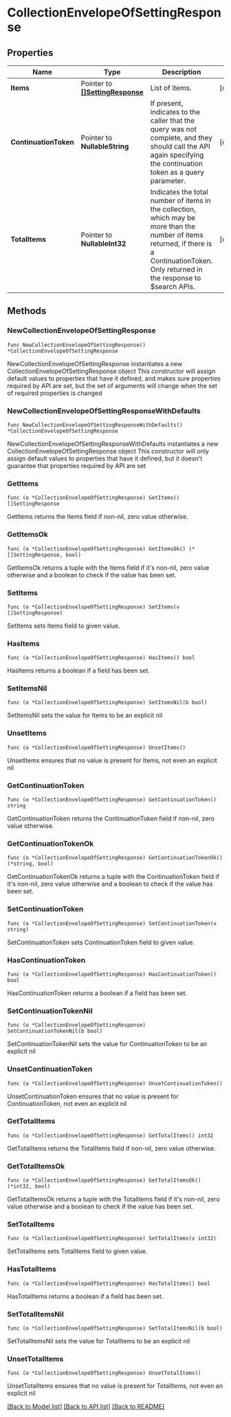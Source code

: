 # CollectionEnvelopeOfSettingResponse

## Properties

Name | Type | Description | Notes
------------ | ------------- | ------------- | -------------
**Items** | Pointer to [**[]SettingResponse**](SettingResponse.md) | List of items. | [optional] 
**ContinuationToken** | Pointer to **NullableString** | If present, indicates to the caller that the query was not complete, and they should call the API again specifying the continuation token as a query parameter. | [optional] 
**TotalItems** | Pointer to **NullableInt32** | Indicates the total number of items in the collection, which may be more than the number of items returned, if there is a ContinuationToken. Only returned in the response to $search APIs. | [optional] 

## Methods

### NewCollectionEnvelopeOfSettingResponse

`func NewCollectionEnvelopeOfSettingResponse() *CollectionEnvelopeOfSettingResponse`

NewCollectionEnvelopeOfSettingResponse instantiates a new CollectionEnvelopeOfSettingResponse object
This constructor will assign default values to properties that have it defined,
and makes sure properties required by API are set, but the set of arguments
will change when the set of required properties is changed

### NewCollectionEnvelopeOfSettingResponseWithDefaults

`func NewCollectionEnvelopeOfSettingResponseWithDefaults() *CollectionEnvelopeOfSettingResponse`

NewCollectionEnvelopeOfSettingResponseWithDefaults instantiates a new CollectionEnvelopeOfSettingResponse object
This constructor will only assign default values to properties that have it defined,
but it doesn't guarantee that properties required by API are set

### GetItems

`func (o *CollectionEnvelopeOfSettingResponse) GetItems() []SettingResponse`

GetItems returns the Items field if non-nil, zero value otherwise.

### GetItemsOk

`func (o *CollectionEnvelopeOfSettingResponse) GetItemsOk() (*[]SettingResponse, bool)`

GetItemsOk returns a tuple with the Items field if it's non-nil, zero value otherwise
and a boolean to check if the value has been set.

### SetItems

`func (o *CollectionEnvelopeOfSettingResponse) SetItems(v []SettingResponse)`

SetItems sets Items field to given value.

### HasItems

`func (o *CollectionEnvelopeOfSettingResponse) HasItems() bool`

HasItems returns a boolean if a field has been set.

### SetItemsNil

`func (o *CollectionEnvelopeOfSettingResponse) SetItemsNil(b bool)`

 SetItemsNil sets the value for Items to be an explicit nil

### UnsetItems
`func (o *CollectionEnvelopeOfSettingResponse) UnsetItems()`

UnsetItems ensures that no value is present for Items, not even an explicit nil
### GetContinuationToken

`func (o *CollectionEnvelopeOfSettingResponse) GetContinuationToken() string`

GetContinuationToken returns the ContinuationToken field if non-nil, zero value otherwise.

### GetContinuationTokenOk

`func (o *CollectionEnvelopeOfSettingResponse) GetContinuationTokenOk() (*string, bool)`

GetContinuationTokenOk returns a tuple with the ContinuationToken field if it's non-nil, zero value otherwise
and a boolean to check if the value has been set.

### SetContinuationToken

`func (o *CollectionEnvelopeOfSettingResponse) SetContinuationToken(v string)`

SetContinuationToken sets ContinuationToken field to given value.

### HasContinuationToken

`func (o *CollectionEnvelopeOfSettingResponse) HasContinuationToken() bool`

HasContinuationToken returns a boolean if a field has been set.

### SetContinuationTokenNil

`func (o *CollectionEnvelopeOfSettingResponse) SetContinuationTokenNil(b bool)`

 SetContinuationTokenNil sets the value for ContinuationToken to be an explicit nil

### UnsetContinuationToken
`func (o *CollectionEnvelopeOfSettingResponse) UnsetContinuationToken()`

UnsetContinuationToken ensures that no value is present for ContinuationToken, not even an explicit nil
### GetTotalItems

`func (o *CollectionEnvelopeOfSettingResponse) GetTotalItems() int32`

GetTotalItems returns the TotalItems field if non-nil, zero value otherwise.

### GetTotalItemsOk

`func (o *CollectionEnvelopeOfSettingResponse) GetTotalItemsOk() (*int32, bool)`

GetTotalItemsOk returns a tuple with the TotalItems field if it's non-nil, zero value otherwise
and a boolean to check if the value has been set.

### SetTotalItems

`func (o *CollectionEnvelopeOfSettingResponse) SetTotalItems(v int32)`

SetTotalItems sets TotalItems field to given value.

### HasTotalItems

`func (o *CollectionEnvelopeOfSettingResponse) HasTotalItems() bool`

HasTotalItems returns a boolean if a field has been set.

### SetTotalItemsNil

`func (o *CollectionEnvelopeOfSettingResponse) SetTotalItemsNil(b bool)`

 SetTotalItemsNil sets the value for TotalItems to be an explicit nil

### UnsetTotalItems
`func (o *CollectionEnvelopeOfSettingResponse) UnsetTotalItems()`

UnsetTotalItems ensures that no value is present for TotalItems, not even an explicit nil

[[Back to Model list]](../README.md#documentation-for-models) [[Back to API list]](../README.md#documentation-for-api-endpoints) [[Back to README]](../README.md)


